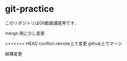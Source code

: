 # git-practice

このリポジトリはGit動画講座用です．

merge 用に少し変更

<<<<<<< HEAD
conflict-remote上で変更
github上でマージ

結構変更
